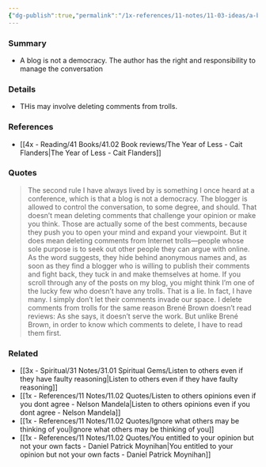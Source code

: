 ```yaml
---
{"dg-publish":true,"permalink":"/1x-references/11-notes/11-03-ideas/a-blog-is-not-a-democracy/","title":"A blog is not a democracy","created":"2024-08-08T21:05:39.427+03:00","updated":"2024-08-09T06:18:04.423+03:00"}
---
```



### Summary
- A blog is not a democracy. The author has the right and responsibility to manage the conversation

### Details
- THis may involve deleting comments from trolls.

### References
- [[4x - Reading/41 Books/41.02 Book reviews/The Year of Less - Cait Flanders\|The Year of Less - Cait Flanders]]

### Quotes
> The second rule I have always lived by is something I once heard at a conference, which is that a blog is not a democracy. The blogger is allowed to control the conversation, to some degree, and should. That doesn’t mean deleting comments that challenge your opinion or make you think. Those are actually some of the best comments, because they push you to open your mind and expand your viewpoint. But it does mean deleting comments from Internet trolls—people whose sole purpose is to seek out other people they can argue with online. As the word suggests, they hide behind anonymous names and, as soon as they find a blogger who is willing to publish their comments and fight back, they tuck in and make themselves at home. If you scroll through any of the posts on my blog, you might think I’m one of the lucky few who doesn’t have any trolls. That is a lie. In fact, I have many. I simply don’t let their comments invade our space. I delete comments from trolls for the same reason Brené Brown doesn’t read reviews: As she says, it doesn’t serve the work. But unlike Brené Brown, in order to know which comments to delete, I have to read them first.

### Related
- [[3x - Spiritual/31 Notes/31.01 Spiritual Gems/Listen to others even if they have faulty reasoning\|Listen to others even if they have faulty reasoning]]
- [[1x - References/11 Notes/11.02 Quotes/Listen to others opinions even if you dont agree - Nelson Mandela\|Listen to others opinions even if you dont agree - Nelson Mandela]]
- [[1x - References/11 Notes/11.02 Quotes/Ignore what others may be thinking of you\|Ignore what others may be thinking of you]]
- [[1x - References/11 Notes/11.02 Quotes/You entitled to your opinion but not your own facts - Daniel Patrick Moynihan\|You entitled to your opinion but not your own facts - Daniel Patrick Moynihan]]
